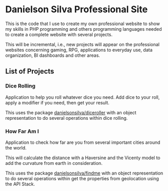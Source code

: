 # Danielson Silva Professional Site

This is the code that I use to create my own professional website to show
my skills in PHP programming and others programming languages needed to create
a complete website with several projects.

This will be incremental, i.e., new projects will appear on the professional
websites concerning gaming, RPG, applications to everyday use, data organization,
BI dashboards and other areas.

## List of Projects
### Dice Rolling
Application to help you roll whatever dice you need. Add dice to your roll, apply
a modifier if you need, then get your result.

This uses the package [danielsonsilva/diceroller](https://packagist.org/packages/danielsonsilva/diceroller)
with an object representation to do several operations within dice rolling.

### How Far Am I
Application to check how far are you from several important cities around the world.

This will calculate the distance with a Haversine and the Vicenty model to add the curvature from earth
in consideration.

This uses the package [danielsonsilva/findme](https://packagist.org/packages/danielsonsilva/findme)
with an object representation to do several operations within get the properties from geolocation
using the API Stack.